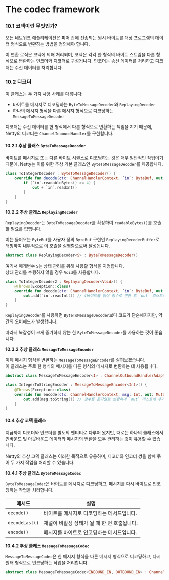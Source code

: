 # The codec framework

### 10.1 코덱이란 무엇인가?

모든 네트워크 애플리케이션은 피어 간에 전송되는 원시 바이트를 대상 프로그램의 데이터 형식으로 변환하는 방법을 정의해야 합니다.&#x20;

이 변환 로직은 코덱에 의해 처리되며, 코덱은 각각 한 형식의 바이트 스트림을 다른 형식으로 변환하는 인코더와 디코더로 구성됩니다. 인코더는 송신 데이터를 처리하고 디코더는 수신 데이터를 처리합니다.

### 10.2 디코더

이 클래스는 두 가지 사용 사례를 다룹니다:

* 바이트를 메시지로 디코딩하는 `ByteToMessageDecoder`와 `ReplayingDecoder`
* 하나의 메시지 형식을 다른 메시지 형식으로 디코딩하는 `MessageToMessageDecoder`

디코더는 수신 데이터를 한 형식에서 다른 형식으로 변환하는 책임을 지기 때문에, Netty의 디코더는 `ChannelInboundHandler`를 구현합니다.

#### **10.2.1 추상 클래스 `ByteToMessageDecoder`**

바이트를 메시지로 또는 다른 바이트 시퀀스로 디코딩하는 것은 매우 일반적인 작업이기 때문에, Netty는 이를 위한 추상 기본 클래스인 `ByteToMessageDecoder`를 제공합니다.&#x20;

```kotlin
class ToIntegerDecoder : ByteToMessageDecoder() {
    override fun decode(ctx: ChannelHandlerContext, `in`: ByteBuf, out: List<Any>) {
        if (`in`.readableBytes() >= 4) {
            out + `in`.readInt()
        }
    }
}
```

**10.2.2 추상 클래스 `ReplayingDecoder`**

`ReplayingDecoder`는 `ByteToMessageDecoder`를 확장하여 `readableBytes()`를 호출할 필요를 없앱니다.&#x20;

이는 들어오는 `ByteBuf`를 사용자 정의 `ByteBuf` 구현인 `ReplayingDecoderBuffer`로 래핑하여 내부적으로 이 호출을 실행함으로써 달성됩니다.

```kotlin
abstract class ReplayingDecoder<S> : ByteToMessageDecoder()
```

여기서 매개변수 `S`는 상태 관리를 위해 사용할 형식을 지정합니다. \
상태 관리를 수행하지 않을 경우 `Void`를 사용합니다.

```kotlin
class ToIntegerDecoder2 : ReplayingDecoder<Void>() {
    @Throws(Exception::class)
    override fun decode(ctx: ChannelHandlerContext, `in`: ByteBuf, out: MutableList<Any>) {
        out.add(`in`.readInt()) // 4바이트를 읽어 정수로 변환 후 `out` 리스트에 추가
    }
}
```

`ReplayingDecoder`를 사용하면 `ByteToMessageDecoder`보다 코드가 단순해지지만, 약간의 오버헤드가 발생합니다.&#x20;

따라서 복잡성이 크게 증가하지 않는 한 `ByteToMessageDecoder`를 사용하는 것이 좋습니다.

**10.3.2 추상 클래스 `MessageToMessageEncoder`**

이제 메시지 형식을 변환하는 `MessageToMessageEncoder`를 살펴보겠습니다. \
이 클래스는 주로 한 형식의 메시지를 다른 형식의 메시지로 변환하는 데 사용됩니다.&#x20;

```kotlin
abstract class MessageToMessageEncoder<I> : ChannelOutboundHandlerAdapter()
```

```kotlin
class IntegerToStringEncoder : MessageToMessageEncoder<Int>() {
    @Throws(Exception::class)
    override fun encode(ctx: ChannelHandlerContext, msg: Int, out: MutableList<Any>) {
        out.add(msg.toString()) // 정수를 문자열로 변환하여 `out` 리스트에 추가
    }
}
```

#### 10.4 추상 코덱 클래스

지금까지 디코더와 인코더를 별도의 엔티티로 다루어 왔지만, 때로는 하나의 클래스에서 인바운드 및 아웃바운드 데이터와 메시지의 변환을 모두 관리하는 것이 유용할 수 있습니다.&#x20;

Netty의 추상 코덱 클래스는 이러한 목적으로 유용하며, 디코더와 인코더 쌍을 함께 묶어 두 가지 작업을 처리할 수 있습니다.&#x20;

**10.4.1 추상 클래스 `ByteToMessageCodec`**

`ByteToMessageCodec`은 바이트를 메시지로 디코딩하고, 메시지를 다시 바이트로 인코딩하는 작업을 처리합니다.&#x20;

| 메서드            | 설명                         |
| -------------- | -------------------------- |
| `decode()`     | 바이트를 메시지로 디코딩하는 메서드입니다.    |
| `decodeLast()` | 채널이 비활성 상태가 될 때 한 번 호출됩니다. |
| `encode()`     | 메시지를 바이트로 인코딩하는 메서드입니다.    |

**10.4.2 추상 클래스 `MessageToMessageCodec`**

`MessageToMessageCodec`은 한 메시지 형식을 다른 메시지 형식으로 디코딩하고, 다시 원래 형식으로 인코딩하는 작업을 처리합니다.&#x20;

```kotlin
abstract class MessageToMessageCodec<INBOUND_IN, OUTBOUND_IN> : ChannelDuplexHandler()
```

